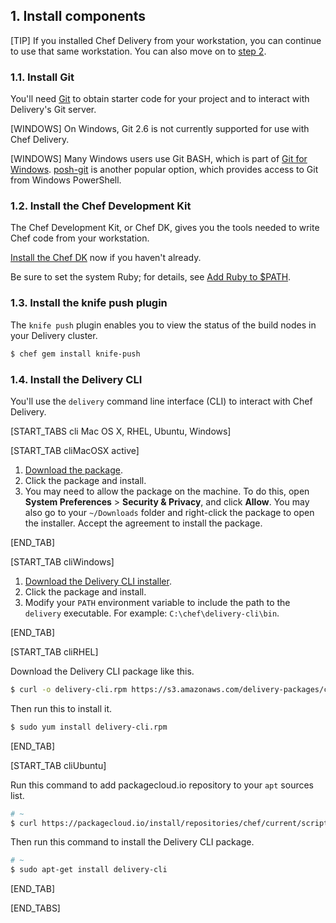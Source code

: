 ## 1. Install components

[TIP] If you installed Chef Delivery from your workstation, you can continue to use that same workstation. You can also move on to [step 2](#step2).

### 1.1. Install Git

You'll need [Git](https://git-scm.com/downloads) to obtain starter code for your project and to interact with Delivery's Git server.

[WINDOWS] On Windows, Git 2.6 is not currently supported for use with Chef Delivery.

[WINDOWS] Many Windows users use Git BASH, which is part of [Git for Windows](https://git-for-windows.github.io). [posh-git](https://github.com/dahlbyk/posh-git) is another popular option, which provides access to Git from Windows PowerShell.

### 1.2. Install the Chef Development Kit

The Chef Development Kit, or Chef DK, gives you the tools needed to write Chef code from your workstation.

[Install the Chef DK](https://downloads.chef.io/chef-dk/) now if you haven't already.

Be sure to set the system Ruby; for details, see [Add Ruby to $PATH](https://docs.chef.io/install_dk.html#add-ruby-to-path).

### 1.3. Install the knife push plugin

The `knife push` plugin enables you to view the status of the build nodes in your Delivery cluster.

```bash
$ chef gem install knife-push
```

### 1.4. Install the Delivery CLI

You'll use the `delivery` command line interface (CLI) to interact with Chef Delivery.

[START_TABS cli Mac OS X, RHEL, Ubuntu, Windows]

[START_TAB cliMacOSX active]

1. [Download the package](https://s3.amazonaws.com/delivery-packages/cli/deliverycli-0.0.0%2B20151021130322-1.pkg).
1. Click the package and install.
1. You may need to allow the package on the machine. To do this, open **System Preferences** > **Security & Privacy**, and click **Allow**. You may also go to your <code class="file-path">~/Downloads</code> folder and right-click the package to open the installer. Accept the agreement to install the package.

[END_TAB]

[START_TAB cliWindows]

1. [Download the Delivery CLI installer](https://s3.amazonaws.com/delivery-packages/cli/delivery-cli-0.0.0%2B20151020165859-1-x64.msi).
1. Click the package and install.
1. Modify your `PATH` environment variable to include the path to the `delivery` executable. For example: <code class="file-path">C:\\chef\\delivery-cli\\bin</code>.

[END_TAB]

[START_TAB cliRHEL]

Download the Delivery CLI package like this.

```bash
$ curl -o delivery-cli.rpm https://s3.amazonaws.com/delivery-packages/cli/delivery-cli-20150408004719-1.x86_64.rpm
```

Then run this to install it.

```bash
$ sudo yum install delivery-cli.rpm
```

[END_TAB]

[START_TAB cliUbuntu]

Run this command to add packagecloud.io repository to your `apt` sources list.

```bash
# ~
$ curl https://packagecloud.io/install/repositories/chef/current/script.deb.sh | sudo bash
```

Then run this command to install the Delivery CLI package.

```bash
# ~
$ sudo apt-get install delivery-cli
```

[END_TAB]

[END_TABS]
